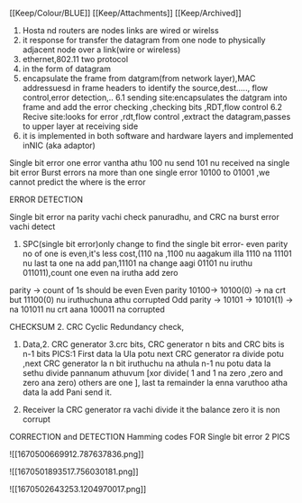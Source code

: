 [[Keep/Colour/BLUE]] [[Keep/Attachments]] [[Keep/Archived]] 

1. Hosta nd routers are nodes links are wired or wirelss
2. it response for transfer the datagram from one node to physically adjacent node over a link(wire or wireless)
3. ethernet,802.11 two protocol
4. in the form of datagram
5. encapsulate the frame from datgram(from network layer),MAC addressuesd in frame headers to identify the source,dest....., flow control,error detection,..
6.1  sending site:encapsulates the datgram into frame and add the error checking ,checking bits ,RDT,flow control 
6.2 Recive site:looks for error ,rdt,flow control ,extract the datagram,passes to upper layer at receiving side
8. it is implemented in both software and hardware layers and implemented inNIC (aka adaptor)


Single bit error one error vantha athu 100 nu send 101 nu received na single bit error
Burst errors na more than one single error 10100 to 01001 ,we cannot predict the where is the error


ERROR DETECTION

Single bit error na parity vachi check panuradhu, and CRC na burst error vachi detect



1. SPC(single bit error)only change to find the single bit error- even parity no of one is even,it's less cost,(110 na ,1100 nu aagakum illa 1110 na 11101 nu last ta one na add pan,11101 na change aagi 01101 nu iruthu 011011),count one even na irutha add zero

 parity -> count of 1s should be even
 Even parity
 10100-> 10100(0) -> na crt but 11100(0) nu iruthuchuna athu corrupted
 Odd parity -> 10101 -> 10101(1) -> na 101011 nu crt aana 100011 na corrupted





CHECKSUM
2. CRC
Cyclic Redundancy check,
1. Data,2. CRC generator 3.crc bits,
CRC generator n bits and CRC bits is n-1 bits
PICS:1
First data la Ula potu next CRC generator ra divide potu ,next CRC generator la n bit iruthuchu na athula n-1 nu potu data la sethu divide pannanum athuvum [xor divide( 1 and 1 na zero ,zero and zero ana zero) others are one ], last ta remainder la enna varuthoo atha data la add Pani send it.

2. Receiver la CRC generator ra vachi divide it the balance zero it is non corrupt



CORRECTION and DETECTION
Hamming codes FOR Single bit error
2 PICS









![[1670500669912.787637836.png]]

![[1670501893517.756030181.png]]

![[1670502643253.1204970017.png]]